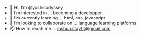 - 👋 Hi, I’m @yoshisodyssey
- 👀 I’m interested in ... becoming a developper
- 🌱 I’m currently learning ... html, css, javascript
- 💞️ I’m looking to collaborate on ... language learning platforms 
- 📫 How to reach me ... joshua.stayfit@gmail.com

<!---
yoshisodyssey/yoshisodyssey is a ✨ special ✨ repository because its `README.md` (this file) appears on your GitHub profile.
You can click the Preview link to take a look at your changes.
--->
